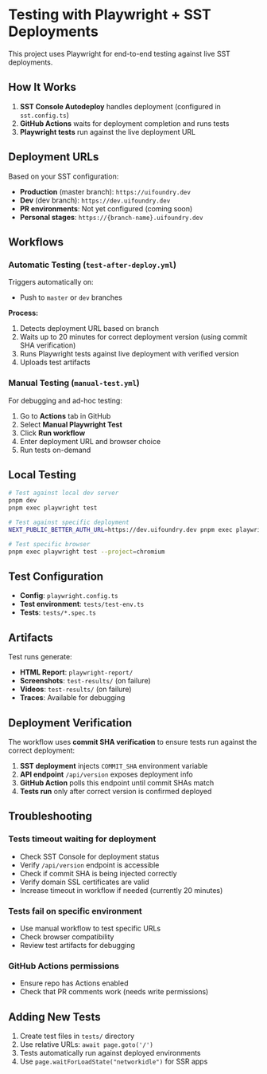 # Testing with Playwright + SST Deployments

This project uses Playwright for end-to-end testing against live SST deployments.

## How It Works

1. **SST Console Autodeploy** handles deployment (configured in `sst.config.ts`)
2. **GitHub Actions** waits for deployment completion and runs tests
3. **Playwright tests** run against the live deployment URL

## Deployment URLs

Based on your SST configuration:

- **Production** (master branch): `https://uifoundry.dev`
- **Dev** (dev branch): `https://dev.uifoundry.dev`
- **PR environments**: Not yet configured (coming soon)
- **Personal stages**: `https://{branch-name}.uifoundry.dev`

## Workflows

### Automatic Testing (`test-after-deploy.yml`)

Triggers automatically on:

- Push to `master` or `dev` branches

**Process:**

1. Detects deployment URL based on branch
2. Waits up to 20 minutes for correct deployment version (using commit SHA verification)
3. Runs Playwright tests against live deployment with verified version
4. Uploads test artifacts

### Manual Testing (`manual-test.yml`)

For debugging and ad-hoc testing:

1. Go to **Actions** tab in GitHub
2. Select **Manual Playwright Test**
3. Click **Run workflow**
4. Enter deployment URL and browser choice
5. Run tests on-demand

## Local Testing

```bash
# Test against local dev server
pnpm dev
pnpm exec playwright test

# Test against specific deployment
NEXT_PUBLIC_BETTER_AUTH_URL=https://dev.uifoundry.dev pnpm exec playwright test

# Test specific browser
pnpm exec playwright test --project=chromium
```

## Test Configuration

- **Config**: `playwright.config.ts`
- **Test environment**: `tests/test-env.ts`
- **Tests**: `tests/*.spec.ts`

## Artifacts

Test runs generate:

- **HTML Report**: `playwright-report/`
- **Screenshots**: `test-results/` (on failure)
- **Videos**: `test-results/` (on failure)
- **Traces**: Available for debugging

## Deployment Verification

The workflow uses **commit SHA verification** to ensure tests run against the correct deployment:

1. **SST deployment** injects `COMMIT_SHA` environment variable
2. **API endpoint** `/api/version` exposes deployment info
3. **GitHub Action** polls this endpoint until commit SHAs match
4. **Tests run** only after correct version is confirmed deployed

## Troubleshooting

### Tests timeout waiting for deployment

- Check SST Console for deployment status
- Verify `/api/version` endpoint is accessible
- Check if commit SHA is being injected correctly
- Verify domain SSL certificates are valid
- Increase timeout in workflow if needed (currently 20 minutes)

### Tests fail on specific environment

- Use manual workflow to test specific URLs
- Check browser compatibility
- Review test artifacts for debugging

### GitHub Actions permissions

- Ensure repo has Actions enabled
- Check that PR comments work (needs write permissions)

## Adding New Tests

1. Create test files in `tests/` directory
2. Use relative URLs: `await page.goto('/')`
3. Tests automatically run against deployed environments
4. Use `page.waitForLoadState("networkidle")` for SSR apps
